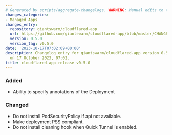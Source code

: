 ```yaml
---
# Generated by scripts/aggregate-changelogs. WARNING: Manual edits to this files will be overwritten.
changes_categories:
- Managed Apps
changes_entry:
  repository: giantswarm/cloudflared-app
  url: https://github.com/giantswarm/cloudflared-app/blob/master/CHANGELOG.md#050---2023-10-17
  version: 0.5.0
  version_tag: v0.5.0
date: '2023-10-17T07:02:09+00:00'
description: Changelog entry for giantswarm/cloudflared-app version 0.5.0, published
  on 17 October 2023, 07:02.
title: cloudflared-app release v0.5.0
---
```


### Added
- Ability to specify annotations of the Deployment
### Changed
- Do not install PodSecurityPolicy if api not available.
- Make deployment PSS compliant.
- Do not install cleaning hook when Quick Tunnel is enabled.
